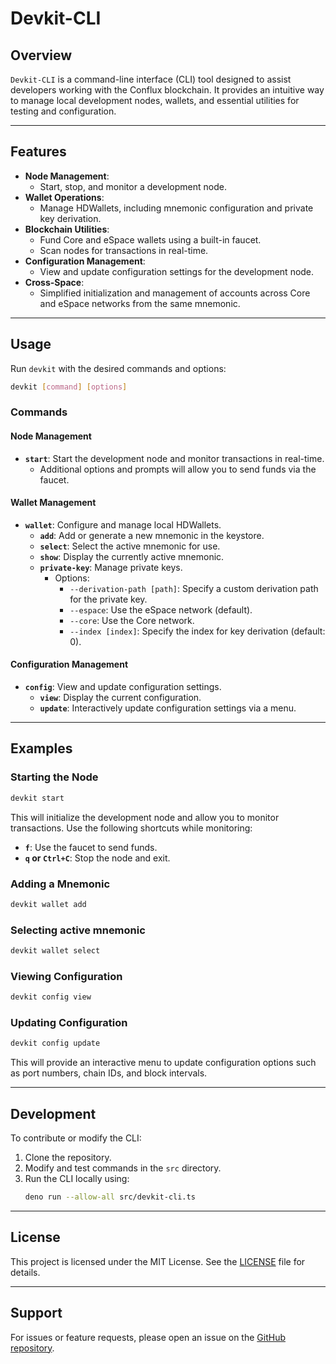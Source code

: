 # Devkit-CLI

## Overview

`Devkit-CLI` is a command-line interface (CLI) tool designed to assist developers working with the Conflux blockchain. It provides an intuitive way to manage local development nodes, wallets, and essential utilities for testing and configuration.

---

## Features

- **Node Management**:
  - Start, stop, and monitor a development node.
- **Wallet Operations**:
  - Manage HDWallets, including mnemonic configuration and private key derivation.
- **Blockchain Utilities**:
  - Fund Core and eSpace wallets using a built-in faucet.
  - Scan nodes for transactions in real-time.
- **Configuration Management**:
  - View and update configuration settings for the development node.
- **Cross-Space**:
  - Simplified initialization and management of accounts across Core and eSpace networks from the same mnemonic.

---

## Usage

Run `devkit` with the desired commands and options:

```bash
devkit [command] [options]
```

### Commands

#### Node Management
- **`start`**: Start the development node and monitor transactions in real-time.
  - Additional options and prompts will allow you to send funds via the faucet.

#### Wallet Management
- **`wallet`**: Configure and manage local HDWallets.
  - **`add`**: Add or generate a new mnemonic in the keystore.
  - **`select`**: Select the active mnemonic for use.
  - **`show`**: Display the currently active mnemonic.
  - **`private-key`**: Manage private keys.
    - Options:
      - `--derivation-path [path]`: Specify a custom derivation path for the private key.
      - `--espace`: Use the eSpace network (default).
      - `--core`: Use the Core network.
      - `--index [index]`: Specify the index for key derivation (default: 0).

#### Configuration Management
- **`config`**: View and update configuration settings.
  - **`view`**: Display the current configuration.
  - **`update`**: Interactively update configuration settings via a menu.
---

## Examples

### Starting the Node
```bash
devkit start
```

This will initialize the development node and allow you to monitor transactions. Use the following shortcuts while monitoring:
- **`f`**: Use the faucet to send funds.
- **`q` or `Ctrl+C`**: Stop the node and exit.

### Adding a Mnemonic
```bash
devkit wallet add
```
### Selecting active mnemonic
```bash
devkit wallet select
```


### Viewing Configuration
```bash
devkit config view
```

### Updating Configuration
```bash
devkit config update
```

This will provide an interactive menu to update configuration options such as port numbers, chain IDs, and block intervals.

---

## Development

To contribute or modify the CLI:

1. Clone the repository.
2. Modify and test commands in the `src` directory.
3. Run the CLI locally using:
   ```bash
   deno run --allow-all src/devkit-cli.ts
   ```

---

## License

This project is licensed under the MIT License. See the [LICENSE](LICENSE) file for details.

---

## Support

For issues or feature requests, please open an issue on the [GitHub repository](https://github.com/your-repo/devkit-cli).
